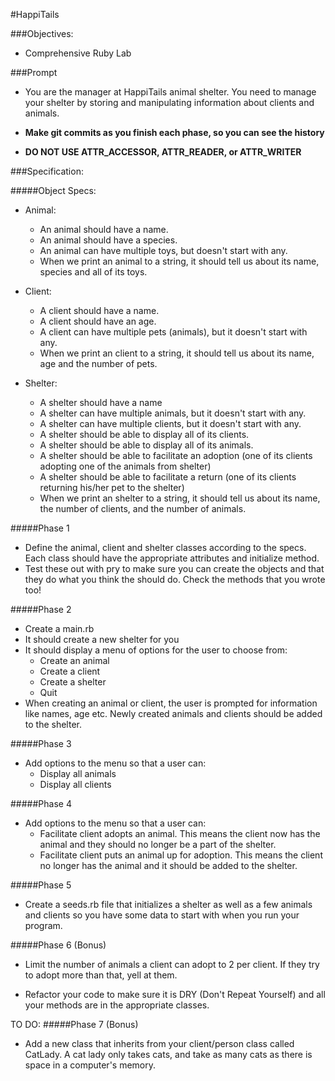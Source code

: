#HappiTails

###Objectives:
- Comprehensive Ruby Lab

###Prompt

- You are the manager at HappiTails animal shelter. You need to manage your shelter by storing and manipulating information about clients and animals.

- __Make git commits as you finish each phase, so you can see the history__
- __DO NOT USE ATTR_ACCESSOR, ATTR_READER, or ATTR_WRITER__

###Specification:

#####Object Specs:
- Animal:
  - An animal should have a name.
  - An animal should have a species.
  - An animal can have multiple toys, but doesn't start with any.
  - When we print an animal to a string, it should tell us about its name, species and all of its toys.

- Client:
  - A client should have a name.
  - A client should have an age.
  - A client can have multiple pets (animals), but it doesn't start with any.
  - When we print an client to a string, it should tell us about its name, age and the number of pets.


- Shelter:
  - A shelter should have a name
  - A shelter can have multiple animals, but it doesn't start with any.
  - A shelter can have multiple clients, but it doesn't start with any.
  - A shelter should be able to display all of its clients.
  - A shelter should be able to display all of its animals.
  - A shelter should be able to facilitate an adoption (one of its clients adopting one of the animals from shelter)
  - A shelter should be able to facilitate a return (one of its clients returning his/her pet to the shelter)
  - When we print an shelter to a string, it should tell us about its name, the number of clients, and the number of animals.


#####Phase 1
- Define the animal, client and shelter classes according to the specs. Each class should have the appropriate attributes and initialize method.
- Test these out with pry to make sure you can create the objects and that they do what you think the should do. Check the methods that you wrote too!

#####Phase 2
- Create a main.rb
- It should create a new shelter for you
- It should display a menu of options for the user to choose from:
  - Create an animal
  - Create a client
  - Create a shelter
  - Quit
- When creating an animal or client, the user is prompted for information like names, age etc. Newly created animals and clients should be added to the shelter.

#####Phase 3
- Add options to the menu so that a user can:
    - Display all animals
    - Display all clients

#####Phase 4
- Add options to the menu so that a user can:
    - Facilitate client adopts an animal. This means the client now has the animal and they should no longer be a part of the shelter.
    - Facilitate client puts an animal up for adoption. This means the client no longer has the animal and it should be added to the shelter.

#####Phase 5
- Create a seeds.rb file that initializes a shelter as well as a few animals and clients so you have some data to start with when you run your program.

#####Phase 6 (Bonus)
- Limit the number of animals a client can adopt to 2 per client. If they try to adopt more than that, yell at them.

- Refactor your code to make sure it is DRY (Don't Repeat Yourself) and all your methods are in the appropriate classes.

TO DO:
#####Phase 7 (Bonus)
- Add a new class that inherits from your client/person class called CatLady. A cat lady only takes cats, and take as many cats as there is space in a computer's memory.